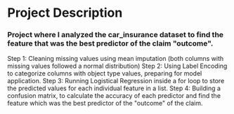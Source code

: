 # Project Description

### Project where I analyzed the car_insurance dataset to find the feature that was the best predictor of the claim "outcome".

Step 1: Cleaning missing values using mean imputation (both columns with missing values followed a normal distribution) 
Step 2: Using Label Encoding to categorize columns with object type values, preparing for model application.
Step 3: Running Logistical Regression inside a for loop to store the predicted values for each individual feature in a list.
Step 4: Building a confusion matrix, to calculate the accuracy of each predictor and find the feature which was the best predictor of the "outcome" of the claim. 
